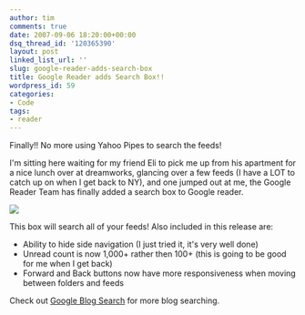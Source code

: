 ```yaml
---
author: tim
comments: true
date: 2007-09-06 18:20:00+00:00
dsq_thread_id: '120365390'
layout: post
linked_list_url: ''
slug: google-reader-adds-search-box
title: Google Reader adds Search Box!!
wordpress_id: 59
categories:
- Code
tags:
- reader
---
```


Finally!! No more using Yahoo Pipes to search the feeds!  
  
I'm sitting here waiting for my friend Eli to pick me up from his apartment
for a nice lunch over at dreamworks, glancing over a few feeds (I have a LOT
to catch up on when I get back to NY), and one jumped out at me, the Google
Reader Team has finally added a search box to Google reader.  
  
![](http://lh3.google.com/timothy.broder/RuBD9JE6BbI/AAAAAAAAKqA/hVp1MIIZftM/s400/tim.jpg?imgdl=1)  
  
This box will search all of your feeds! Also included in this release are:  
  
* Ability to hide side navigation (I just tried it, it's very well done)  
* Unread count is now 1,000+ rather then 100+ (this is going to be good for
me when I get back)  
* Forward and Back buttons now have more responsiveness when moving between
folders and feeds  
  
Check out [Google Blog Search](http://blogsearch.google.com/) for more blog
searching.


